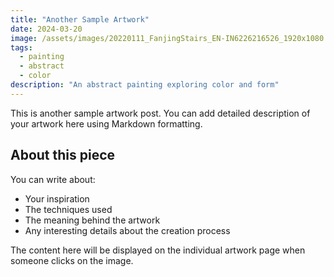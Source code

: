 ```yaml
---
title: "Another Sample Artwork"
date: 2024-03-20
image: /assets/images/20220111_FanjingStairs_EN-IN6226216526_1920x1080.jpg
tags: 
  - painting
  - abstract
  - color
description: "An abstract painting exploring color and form"
---
```


This is another sample artwork post. You can add detailed description of your artwork here using Markdown formatting.

## About this piece

You can write about:
- Your inspiration
- The techniques used
- The meaning behind the artwork
- Any interesting details about the creation process

The content here will be displayed on the individual artwork page when someone clicks on the image.